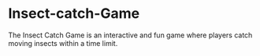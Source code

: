 # Insect-catch-Game
The Insect Catch Game is an interactive and fun game where players catch moving insects within a time limit. 
